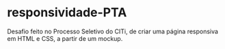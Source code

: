 # responsividade-PTA
Desafio feito no Processo Seletivo do CITi, de criar uma página responsiva em HTML e CSS, a partir de um mockup.
